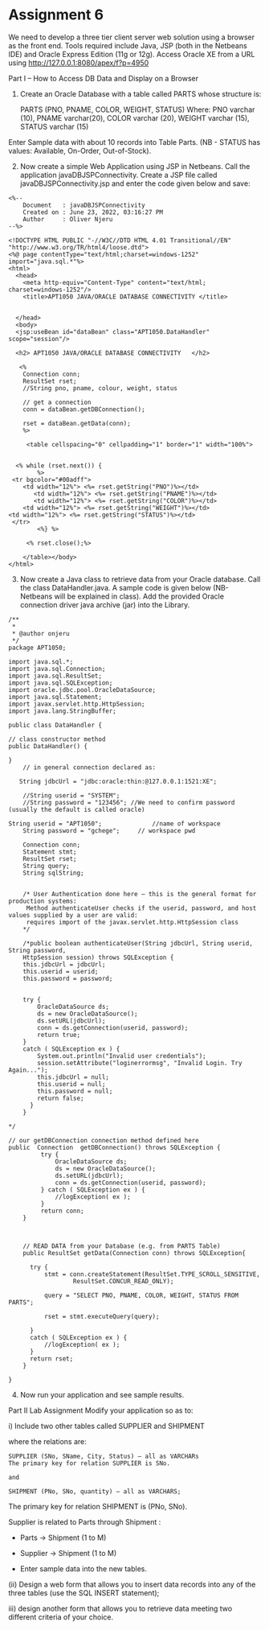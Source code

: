 # Assignment 6

We need to develop a three tier client server web solution using a browser as the front end. Tools required include Java, JSP (both in the Netbeans IDE) and Oracle Express Edition (11g or 12g).
Access Oracle XE from a URL using http://127.0.0.1:8080/apex/f?p=4950

Part I – How to Access DB Data and Display on a Browser
1)	Create an Oracle Database with a table called PARTS whose structure is:

    PARTS (PNO, PNAME,  COLOR, WEIGHT, STATUS)
    Where:
    PNO  varchar (10),
    PNAME varchar(20),
    COLOR varchar (20),
    WEIGHT varchar (15),
    STATUS varchar (15)

Enter Sample data with about 10 records into Table Parts. (NB - STATUS has values: Available, On-Order, Out-of-Stock).

2)	Now create a simple Web Application  using JSP in Netbeans. Call the application javaDBJSPConnectivity. Create a JSP file called javaDBJSPConnectivity.jsp and  enter the code given below and save:

```
<%--
    Document   : javaDBJSPConnectivity
    Created on : June 23, 2022, 03:16:27 PM
    Author     : Oliver Njeru
--%>

<!DOCTYPE HTML PUBLIC "-//W3C//DTD HTML 4.01 Transitional//EN"
"http://www.w3.org/TR/html4/loose.dtd">
<%@ page contentType="text/html;charset=windows-1252"   import="java.sql.*"%>
<html>
  <head>
    <meta http-equiv="Content-Type" content="text/html; charset=windows-1252"/>
    <title>APT1050 JAVA/ORACLE DATABASE CONNECTIVITY </title>


  </head>
  <body>
  <jsp:useBean id="dataBean" class="APT1050.DataHandler" scope="session"/>

  <h2> APT1050 JAVA/ORACLE DATABASE CONNECTIVITY   </h2>

   <%
    Connection conn;
    ResultSet rset;
    //String pno, pname, colour, weight, status

    // get a connection
    conn = dataBean.getDBConnection();

    rset = dataBean.getData(conn);
    %>

     <table cellspacing="0" cellpadding="1" border="1" width="100%">


  <% while (rset.next()) {
        %>
 <tr bgcolor="#00adff">
    <td width="12%"> <%= rset.getString("PNO")%></td>
	   <td width="12%"> <%= rset.getString("PNAME")%></td>
	   <td width="12%"> <%= rset.getString("COLOR")%></td>
    <td width="12%"> <%= rset.getString("WEIGHT")%></td>
<td width="12%"> <%= rset.getString("STATUS")%></td>
 </tr>
        <%} %>

     <% rset.close();%>

    </table></body>
</html>
```


3)	Now create a Java class to retrieve data from your Oracle database. Call the class DataHandler.java.  A sample code is given below (NB- Netbeans will be explained in class). Add the provided Oracle connection driver java archive (jar) into the Library.

```
/**
 *
 * @author onjeru
 */
package APT1050;

import java.sql.*;
import java.sql.Connection;
import java.sql.ResultSet;
import java.sql.SQLException;
import oracle.jdbc.pool.OracleDataSource;
import java.sql.Statement;
import javax.servlet.http.HttpSession;
import java.lang.StringBuffer;

public class DataHandler {

// class constructor method
public DataHandler() {

}
    // in general connection declared as:

   String jdbcUrl = "jdbc:oracle:thin:@127.0.0.1:1521:XE";

    //String userid = "SYSTEM";
    //String password = "123456"; //We need to confirm password (usually the default is called oracle)

String userid = "APT1050";				//name of workspace
    String password = "gchege"; 	// workspace pwd

    Connection conn;
    Statement stmt;
    ResultSet rset;
    String query;
    String sqlString;


    /* User Authentication done here – this is the general format for production systems:
     Method authenticateUser checks if the userid, password, and host values supplied by a user are valid:
     requires import of the javax.servlet.http.HttpSession class
    */

    /*public boolean authenticateUser(String jdbcUrl, String userid, String password,
    HttpSession session) throws SQLException {
    this.jdbcUrl = jdbcUrl;
    this.userid = userid;
    this.password = password;


    try {
        OracleDataSource ds;
        ds = new OracleDataSource();
        ds.setURL(jdbcUrl);
        conn = ds.getConnection(userid, password);
        return true;
    }
    catch ( SQLException ex ) {
        System.out.println("Invalid user credentials");
        session.setAttribute("loginerrormsg", "Invalid Login. Try Again...");
        this.jdbcUrl = null;
        this.userid = null;
        this.password = null;
        return false;
      }
    }

*/

// our getDBConnection connection method defined here
public  Connection  getDBConnection() throws SQLException {
         try {
             OracleDataSource ds;
             ds = new OracleDataSource();
             ds.setURL(jdbcUrl);
             conn = ds.getConnection(userid, password);
         } catch ( SQLException ex ) {
             //logException( ex );
         }
         return conn;
    }



    // READ DATA from your Database (e.g. from PARTS Table)
    public ResultSet getData(Connection conn) throws SQLException{

      try {
          stmt = conn.createStatement(ResultSet.TYPE_SCROLL_SENSITIVE,
                  ResultSet.CONCUR_READ_ONLY);

          query = "SELECT PNO, PNAME, COLOR, WEIGHT, STATUS FROM PARTS";

          rset = stmt.executeQuery(query);

      }
      catch ( SQLException ex ) {
          //logException( ex );
      }
      return rset;
    }

}
```

4)	Now run your application and see sample results.

Part II  Lab Assignment
Modify your application so as to:

i) Include two other tables called SUPPLIER and SHIPMENT

where the relations are:

    SUPPLIER (SNo, SName, City, Status) – all as VARCHARs
    The primary key for relation SUPPLIER is SNo.

    and

    SHIPMENT (PNo, SNo, quantity) – all as VARCHARS;

The primary key for relation SHIPMENT is (PNo, SNo).


Supplier is related to Parts through Shipment :

- Parts -> Shipment  (1 to M)

- Supplier -> Shipment  (1 to M)

- Enter sample data into the new tables.


(ii) Design a web form that allows you to  insert data records into any of the three tables (use the SQL INSERT statement);


iii) design another form that allows you to retrieve data meeting two different criteria of your choice.
